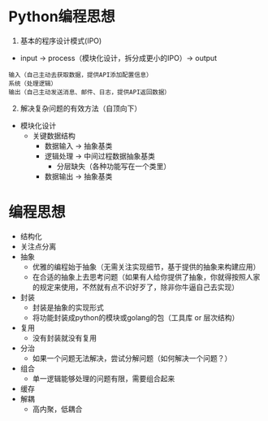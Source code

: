 # Python编程思想
1. 基本的程序设计模式(IPO)
* input -> process（模块化设计，拆分成更小的IPO）-> output
```
输入（自己主动去获取数据，提供API添加配置信息）
系统（处理逻辑）
输出（自己主动发送消息、邮件、日志，提供API返回数据）
```
2. 解决复杂问题的有效方法（自顶向下）
* 模块化设计
    * 关键数据结构
        * 数据输入 -> 抽象基类
        * 逻辑处理 -> 中间过程数据抽象基类
            * 分层缺失（各种功能写在一个类里）
        * 数据输出 -> 抽象基类

# 编程思想
* 结构化
* 关注点分离
* 抽象
    * 优雅的编程始于抽象（无需关注实现细节，基于提供的抽象来构建应用）
    * 在合适的抽象上去思考问题（如果有人给你提供了抽象，你就得按照人家的规定来使用，不然就有点不识好歹了，除非你牛逼自己去实现）
* 封装
    * 封装是抽象的实现形式
    * 将功能封装成python的模块或golang的包（工具库 or 层次结构）
* 复用
    * 没有封装就没有复用
* 分治
    * 如果一个问题无法解决，尝试分解问题（如何解决一个问题？）
* 组合
    * 单一逻辑能够处理的问题有限，需要组合起来
* 缓存
* 解耦
    * 高内聚，低耦合
